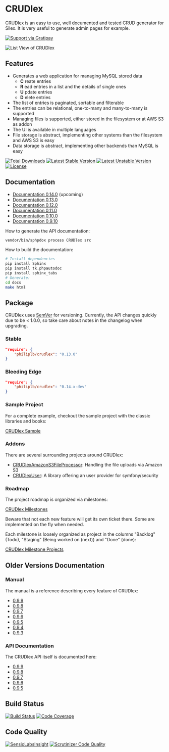 CRUDlex
=======

CRUDlex is an easy to use, well documented and tested CRUD generator for Silex. It is very useful to generate admin pages for example.

[![Support via Gratipay](https://cdn.rawgit.com/gratipay/gratipay-badge/2.3.0/dist/gratipay.png)](https://gratipay.com/CRUDlex)

![List View of CRUDlex](docs/_static/01_List.png)

## Features

- Generates a web application for managing MySQL stored data
    - **C** reate entries
    - **R** ead entries in a list and the details of single ones
    - **U** pdate entries
    - **D** elete entries
- The list of entries is paginated, sortable and filterable
- The entries can be relational, one-to-many and many-to-many is supported
- Managing files is supported, either stored in the filesystem or at AWS S3 as addon
- The UI is available in multiple languages
- File storage is abstract, implementing other systems than the filesystem and AWS S3 is easy
- Data storage is abstract, implementing other backends than MySQL is easy

[![Total Downloads](https://poser.pugx.org/philiplb/crudlex/downloads.svg)](https://packagist.org/packages/philiplb/crudlex)
[![Latest Stable Version](https://poser.pugx.org/philiplb/crudlex/v/stable.svg)](https://packagist.org/packages/philiplb/crudlex)
[![Latest Unstable Version](https://poser.pugx.org/philiplb/crudlex/v/unstable.svg)](https://packagist.org/packages/philiplb/crudlex) [![License](https://poser.pugx.org/philiplb/crudlex/license.svg)](https://packagist.org/packages/philiplb/crudlex)

## Documentation

- [Documentation 0.14.0](http://philiplb.github.io/CRUDlex/docs/html/0.14.0/) (upcoming)
- [Documentation 0.13.0](http://philiplb.github.io/CRUDlex/docs/html/0.13.0/)
- [Documentation 0.12.0](http://philiplb.github.io/CRUDlex/docs/html/0.12.0/)
- [Documentation 0.11.0](http://philiplb.github.io/CRUDlex/docs/html/0.11.0/)
- [Documentation 0.10.0](http://philiplb.github.io/CRUDlex/docs/html/0.10.0/)
- [Documentation 0.9.10](http://philiplb.github.io/CRUDlex/docs/html/0.9.10/)

How to generate the API documentation:

```bash
vendor/bin/sphpdox process CRUDlex src  
```

How to build the documentation:

```bash
# Install dependencies
pip install Sphinx
pip install tk.phpautodoc
pip install sphinx_tabs
# Generate:
cd docs
make html
```

## Package

CRUDlex uses [SemVer](http://semver.org/) for versioning. Currently, the API changes quickly due to be < 1.0.0, so take
care about notes in the changelog when upgrading.

### Stable

```json
"require": {
    "philiplb/crudlex": "0.13.0"
}
```

### Bleeding Edge

```json
"require": {
    "philiplb/crudlex": "0.14.x-dev"
}
```

### Sample Project

For a complete example, checkout the sample project with the classic libraries
and books:

[CRUDlex Sample](https://github.com/philiplb/CRUDlexSample)

### Addons

There are several surrounding projects around CRUDlex:

* [CRUDlexAmazonS3FileProcessor](https://github.com/philiplb/CRUDlexAmazonS3FileProcessor):
  Handling the file uploads via Amazon S3
* [CRUDlexUser](https://github.com/philiplb/CRUDlexUser):
  A library offering an user provider for symfony/security

### Roadmap

The project roadmap is organized via milestones:

[CRUDlex Milestones](https://github.com/philiplb/CRUDlex/milestones)

Beware that not each new feature will get its own ticket there. Some are
implemented on the fly when needed.

Each milestone is loosely organized as project in the columns "Backlog"
(Todo), "Staging" (Being worked on (next)) and "Done" (done):

[CRUDlex Milestone Projects](https://github.com/philiplb/CRUDlex/projects)

## Older Versions Documentation

### Manual

The manual is a reference describing every feature of CRUDlex:

* [0.9.9](https://github.com/philiplb/CRUDlex/blob/0.9.9/docs/0_manual.md)
* [0.9.8](https://github.com/philiplb/CRUDlex/blob/0.9.8/docs/0_manual.md)
* [0.9.7](https://github.com/philiplb/CRUDlex/blob/0.9.7/docs/0_manual.md)
* [0.9.6](https://github.com/philiplb/CRUDlex/blob/0.9.6/docs/0_manual.md)
* [0.9.5](https://github.com/philiplb/CRUDlex/blob/0.9.5/docs/0_manual.md)
* [0.9.4](https://github.com/philiplb/CRUDlex/blob/0.9.4/docs/0_manual.md)
* [0.9.3](https://github.com/philiplb/CRUDlex/blob/0.9.3/docs/0_manual.md)

### API Documentation

The CRUDlex API itself is documented here:

* [0.9.9](http://philiplb.github.io/CRUDlex/docs/html/api/0.9.9/)
* [0.9.8](http://philiplb.github.io/CRUDlex/docs/html/api/0.9.8/)
* [0.9.7](http://philiplb.github.io/CRUDlex/docs/html/api/0.9.7/)
* [0.9.6](http://philiplb.github.io/CRUDlex/docs/html/api/0.9.6/)
* [0.9.5](http://philiplb.github.io/CRUDlex/docs/html/api/0.9.5/)

## Build Status

[![Build Status](https://travis-ci.org/philiplb/CRUDlex.svg?branch=master)](https://travis-ci.org/philiplb/CRUDlex)
[![Code Coverage](https://scrutinizer-ci.com/g/philiplb/CRUDlex/badges/coverage.png?b=master)](https://scrutinizer-ci.com/g/philiplb/CRUDlex/?branch=master)

## Code Quality

[![SensioLabsInsight](https://insight.sensiolabs.com/projects/97dc69bd-12df-430e-ad5b-c9335ff401fa/mini.png)](https://insight.sensiolabs.com/projects/97dc69bd-12df-430e-ad5b-c9335ff401fa)
[![Scrutinizer Code Quality](https://scrutinizer-ci.com/g/philiplb/CRUDlex/badges/quality-score.png?b=master)](https://scrutinizer-ci.com/g/philiplb/CRUDlex/?branch=master)
